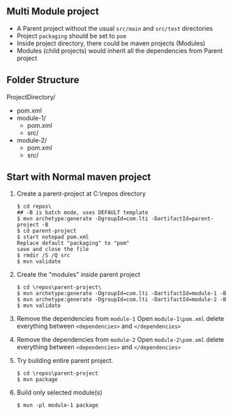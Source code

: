 ## Multi Module project

* A Parent project without the usual `src/main` and `src/test` directories
* Project `packaging` should be set to `pom`
* Inside project directory, there could be maven projects (Modules)
* Modules (child projects) would inherit all the dependencies from Parent project


## Folder Structure

ProjectDirectory/
   - pom.xml
   - module-1/
        - pom.xml
        - src/
   - module-2/
        - pom.xml
        - src/
    
## Start with Normal maven project

1. Create a parent-project at C:\repos directory

    ```
    $ cd repos\
    ## -B is batch mode, uses DEFAULT template
    $ mvn archetype:generate -DgroupId=com.lti -DartifactId=parent-project -B
    $ cd parent-project
    $ start notepad pom.xml
    Replace default "packaging" to "pom"
    save and close the file
    $ rmdir /S /Q src
    $ mvn validate
    ```

2.  Create the "modules" inside parent project

    ```
    $ cd \repos\parent-project\
    $ mvn archetype:generate -DgroupId=com.lti -DartifactId=module-1 -B
    $ mvn archetype:generate -DgroupId=com.lti -DartifactId=module-2 -B
    $ mvn validate
    ```
3.  Remove the dependencies from `module-1` 
    Open `module-1\pom.xml` delete everything between `<dependencies>` and `</dependencies>`

4.  Remove the dependencies from `module-2` 
    Open `module-2\pom.xml` delete everything between `<dependencies>` and `</dependencies>`

5.  Try building entire parent project.

    ```
    $ cd \repos\parent-project
    $ mvn package
    ```

6.  Build only selected module(s)

    ```
    $ mvn -pl module-1 package
    ```


    